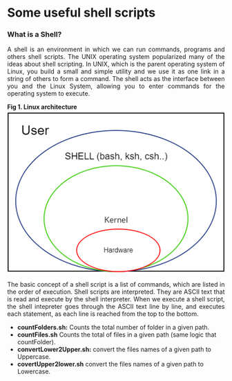 # Some useful shell scripts

<h3>What is a Shell?</h3>
<p align="justify">
A shell is an environment in which we can run commands, programs and others shell scripts. The UNIX operating system popularized many of the ideas about shell scripting.
In UNIX, which is the parent operating system of Linux, you build a small and simple utility and we use it as one link in a string of others to form a command.
The shell acts as the interface between you and the Linux System, allowing you to enter commands for the operating system to execute.
</p>
<div><b>Fig 1. Linux architecture</b></div>
<img src="images/unix_shells.png"/>
<p align="justify">
The basic concept of a shell script is a list of commands, which are listed in the order of execution.
Shell scripts are interpreted. They are ASCII text that is read and execute by the shell interpreter.
When we execute a shell script, the shell intepreter goes through the ASCII text line by line, and executes each statement, as each line is reached from the top to the bottom.
</p>
<p>
<ul>
<li><b>countFolders.sh:</b> Counts the total number of folder in a given path.</li>
<li><b>countFiles.sh</b> Counts the total of files in a given path (same logic that countFolder).</li>
<li><b>convertLower2Upper.sh:</b> convert the files names of a given path to Uppercase.</li>
<li><b>covertUpper2lower.sh</b> convert the files names of a given path to Lowercase.</li>
</ul>
</p>
